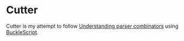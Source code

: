 # Cutter

Cutter is my attempt to follow [Understanding parser combinators] using
[BuckleScript].


[Understanding parser combinators]: https://fsharpforfunandprofit.com/posts/understanding-parser-combinators/
[BuckleScript]: https://bucklescript.github.io
